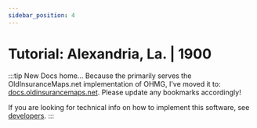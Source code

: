 ```yaml
---
sidebar_position: 4
---
```


# Tutorial: Alexandria, La. | 1900

:::tip New Docs home...
Because the primarily serves the OldInsuranceMaps.net implementation of OHMG, I've moved it to: [docs.oldinsurancemaps.net](https://docs.oldinsurancemaps.net). Please update any bookmarks accordingly!

If you are looking for technical info on how to implement this software, see [developers](/developers).
:::